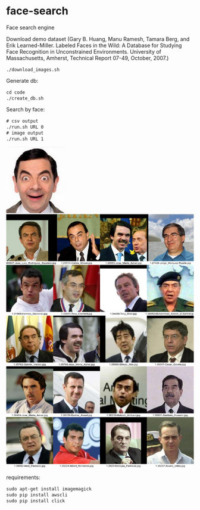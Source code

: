 # face-search
Face search engine

Download demo dataset (Gary B. Huang, Manu Ramesh, Tamara Berg, and Erik Learned-Miller.
Labeled Faces in the Wild: A Database for Studying Face Recognition in Unconstrained Environments.
University of Massachusetts, Amherst, Technical Report 07-49, October, 2007.)

```
./download_images.sh
```

Generate db:
```
cd code
./create_db.sh
```

Search by face:
```
# csv output
./run.sh URL 0
# image output
./run.sh URL 1
```

![mr_bean](code/mr_bean.jpg?raw=true "mr_bean.jpg")
![result](code/result.jpg?raw=true "result.jpg")

requirements:
```
sudo apt-get install imagemagick
sudo pip install awscli
sudo pip install click
```
